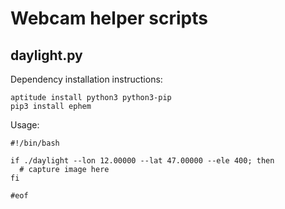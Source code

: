 # Webcam helper scripts

## daylight.py

Dependency installation instructions:
```
aptitude install python3 python3-pip
pip3 install ephem
```

Usage:
```
#!/bin/bash

if ./daylight --lon 12.00000 --lat 47.00000 --ele 400; then
  # capture image here
fi

#eof

```
